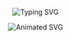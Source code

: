 <!-- Centered SVG animated typing effect -->
<p align="center">
  <img src="https://readme-typing-svg.herokuapp.com?font=Fira+Code&size=32&duration=3000&pause=500&color=00FF00&center=true&vCenter=true&width=600&lines=NovaStackGod" alt="Typing SVG" />
</p>

<!-- Centered SVG fade-in animation -->
<p align="center">
  <img src="https://readme-typing-svg.herokuapp.com?font=Fira+Code&size=32&duration=4000&pause=800&color=90EE90&center=true&vCenter=true&width=800&lines=Open+to+collaborations;Always+building+cool+stuff&animation=fadeIn" alt="Animated SVG" />
</p>
